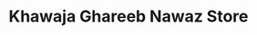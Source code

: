 ---
title: "Khawaja Ghareeb Nawaz Store"
url: /karachi/khawaja-ghareeb-nawaz-store/
shop: general
---